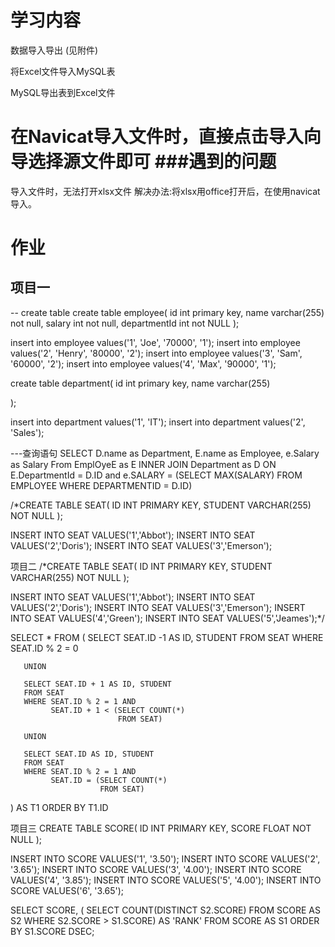 学习内容
===
数据导入导出 (见附件)

将Excel文件导入MySQL表

MySQL导出表到Excel文件


在Navicat导入文件时，直接点击导入向导选择源文件即可
###遇到的问题
===
导入文件时，无法打开xlsx文件
解决办法:将xlsx用office打开后，在使用navicat导入。

作业
===
项目一
---
-- create table
create table employee(
id int primary key,
name varchar(255) not null,
salary int not null,
departmentId int not NULL
);
 
insert into employee values('1', 'Joe', '70000', '1');
insert into employee values('2', 'Henry', '80000', '2');
insert into employee values('3', 'Sam', '60000', '2');
insert into employee values('4', 'Max', '90000', '1');
 
 
create table department(
id int primary key,
name varchar(255)
 
);
 
insert into department values('1', 'IT');
insert into department values('2', 'Sales');


---查询语句
SELECT D.name as Department, 
	   E.name as Employee, 
	   e.Salary as Salary
From EmplOyeE as E 
     INNER JOIN 
     Department as D
ON E.DepartmentId = D.ID and
   e.SALARY = (SELECT MAX(SALARY)
                FROM EMPLOYEE 
                WHERE DEPARTMENTID = D.ID)
                
                
/*CREATE TABLE SEAT(
ID INT PRIMARY KEY,
STUDENT VARCHAR(255) NOT NULL
);
 
INSERT INTO SEAT VALUES('1','Abbot');
INSERT INTO SEAT VALUES('2','Doris');
INSERT INTO SEAT VALUES('3','Emerson');


项目二
/*CREATE TABLE SEAT(
ID INT PRIMARY KEY,
STUDENT VARCHAR(255) NOT NULL
);
 
INSERT INTO SEAT VALUES('1','Abbot');
INSERT INTO SEAT VALUES('2','Doris');
INSERT INTO SEAT VALUES('3','Emerson');
INSERT INTO SEAT VALUES('4','Green');
INSERT INTO SEAT VALUES('5','Jeames');*/
 
SELECT *
FROM (
       SELECT SEAT.ID -1 AS ID,
              STUDENT 
       FROM SEAT 
       WHERE SEAT.ID % 2 = 0
 
	   UNION
 
	   SELECT SEAT.ID + 1 AS ID, STUDENT 
       FROM SEAT 
       WHERE SEAT.ID % 2 = 1 AND
             SEAT.ID + 1 < (SELECT COUNT(*)
							FROM SEAT)
 
	   UNION
 
       SELECT SEAT.ID AS ID, STUDENT
	   FROM SEAT
       WHERE SEAT.ID % 2 = 1 AND 
             SEAT.ID = (SELECT COUNT(*)
                        FROM SEAT)
) AS T1
ORDER BY T1.ID



项目三
CREATE TABLE SCORE(
ID INT PRIMARY KEY,
SCORE FLOAT NOT NULL
);
 
INSERT INTO SCORE VALUES('1', '3.50');
INSERT INTO SCORE VALUES('2', '3.65');
INSERT INTO SCORE VALUES('3', '4.00');
INSERT INTO SCORE VALUES('4', '3.85');
INSERT INTO SCORE VALUES('5', '4.00');
INSERT INTO SCORE VALUES('6', '3.65');
 
SELECT SCORE, ( SELECT COUNT(DISTINCT S2.SCORE)
                FROM SCORE AS S2
                WHERE S2.SCORE > S1.SCORE) AS 'RANK'
FROM SCORE AS S1
ORDER BY S1.SCORE DSEC;
